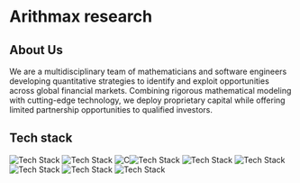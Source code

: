 # Arithmax research 

## About Us
We are a multidisciplinary team of mathematicians and software engineers developing quantitative strategies to identify and exploit opportunities across global financial markets. Combining rigorous mathematical modeling with cutting-edge technology, we deploy proprietary capital while offering limited partnership opportunities to qualified investors.

## Tech stack 
![Tech Stack](https://img.shields.io/badge/Python-3776AB?logo=python&logoColor=white)
![Tech Stack](https://img.shields.io/badge/C-A8B9CC?logo=c&logoColor=black)
![C](https://cdn.jsdelivr.net/npm/simple-icons@v9/icons/c.svg)![Tech Stack](https://img.shields.io/badge/Assembly-6E4C13?logo=assemblyscript&logoColor=white)
![Tech Stack](https://img.shields.io/badge/CUDA-76B900?logo=nvidia&logoColor=white)
![Tech Stack](https://img.shields.io/badge/Rust-000000?logo=rust&logoColor=white)
![Tech Stack](https://img.shields.io/badge/Zig-F7A41D?logo=zig&logoColor=black)
![Tech Stack](https://img.shields.io/badge/C%23-239120?logo=c-sharp&logoColor=white)
![Tech Stack](https://img.shields.io/badge/VHDL/Verilog-8B0000)
